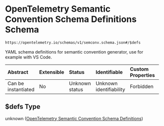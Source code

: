 # OpenTelemetry Semantic Convention Schema Definitions Schema

```txt
https://opentelemetry.io/schemas/v1/semconv.schema.json#/$defs
```

YAML schema definitions for semantic convention generator, use for example with VS Code.

| Abstract            | Extensible | Status         | Identifiable            | Custom Properties | Additional Properties | Access Restrictions | Defined In                                                                           |
| :------------------ | :--------- | :------------- | :---------------------- | :---------------- | :-------------------- | :------------------ | :----------------------------------------------------------------------------------- |
| Can be instantiated | No         | Unknown status | Unknown identifiability | Forbidden         | Allowed               | none                | [semconv.schema.json\*](../../../schemas/semconv.schema.json "open original schema") |

## $defs Type

unknown ([OpenTelemetry Semantic Convention Schema Definitions](semconv-opentelemetry-semantic-convention-schema-definitions.md))
